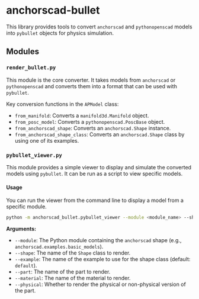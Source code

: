 # anchorscad-bullet

This library provides tools to convert `anchorscad` and `pythonopenscad` models into `pybullet` objects for physics simulation.

## Modules

### `render_bullet.py`

This module is the core converter. It takes models from `anchorscad` or `pythonopenscad` and converts them into a format that can be used with `pybullet`.

Key conversion functions in the `APModel` class:
- `from_manifold`: Converts a `manifold3d.Manifold` object.
- `from_posc_model`: Converts a `pythonopenscad.PoscBase` object.
- `from_anchorscad_shape`: Converts an `anchorscad.Shape` instance.
- `from_anchorscad_shape_class`: Converts an `anchorscad.Shape` class by using one of its examples.

### `pybullet_viewer.py`

This module provides a simple viewer to display and simulate the converted models using `pybullet`. It can be run as a script to view specific models.

#### Usage

You can run the viewer from the command line to display a model from a specific module.

```bash
python -m anchorscad_bullet.pybullet_viewer --module <module_name> --shape <shape_class_name> [options]
```

**Arguments:**
- `--module`: The Python module containing the `anchorscad` shape (e.g., `anchorscad.examples.basic_models`).
- `--shape`: The name of the `Shape` class to render.
- `--example`: The name of the example to use for the shape class (default: `default`).
- `--part`: The name of the part to render.
- `--material`: The name of the material to render.
- `--physical`: Whether to render the physical or non-physical version of the part.
